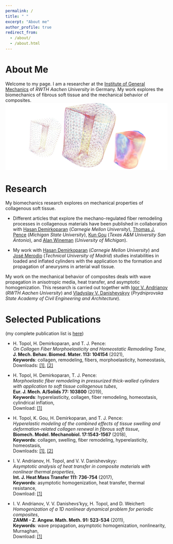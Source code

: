 ```yaml
---
permalink: /
title: " "
excerpt: "About me"
author_profile: true
redirect_from: 
  - /about/
  - /about.html
---
```


About Me
======



Welcome to my page. I am a researcher at the [Institute of General Mechanics](https://www.iam.rwth-aachen.de/) of _RWTH Aachen University_ in Germany.
My work explores the biomechanics of fibrous soft tissue and the mechanical behavior of composites.
![Cervix](/images/Cervix2.png)


Research
======


My biomechanics research explores on mechanical properties of collagenous soft tissue. 
* Different articles that explore the mechano-regulated fiber remodeling processes in collagenous materials have been published in collaboration with [Hasan Demirkoparan](https://www.qatar.cmu.edu/directory/hasan-demirkoparan/) (_Carnegie Mellon University_),
[Thomas J. Pence](https://www.egr.msu.edu/~pence/)  (_Michigan State University_),
[Kun Gou](https://apps.tamusa.edu/course-information/Profile/Faculty/387?=Kun-Gou) (_Texas A&M University San Antonio_),
 and [Alan Wineman](https://me.engin.umich.edu/people/faculty/alan-wineman) (_University of Michigan_).

* My work with [Hasan Demirkoparan](https://www.qatar.cmu.edu/directory/hasan-demirkoparan/) (_Carnegie Mellon University_) and [José Merodio](http://www2.caminos.upm.es/Departamentos/mmcte/Personal/JMerodio/menu.html) (_Technical University of Madrid_) studies instabilities in loaded and inflated cylinders with the application to the formation and propagation of aneurysms in arterial wall tissue.

My work on the mechanical behavior of composites deals with wave propagation in anisotropic media, heat transfer, and asymptotic homogenization.  This research is carried out together with [Igor V. Andrianov](https://scholar.google.com/citations?user=4BW4P2AAAAAJ&hl=en) (_RWTH Aachen University_) and
[Vladyslav V. Danishevskyy](https://scholar.google.com/citations?user=1r-_5HwAAAAJ&hl=en) (_Prydniprovska State Academy of Civil Engineering and Architecture_).


Selected Publications 
======

(my complete publication list is [here](https://heikotopol.github.io/publications/))

* H. Topol, H. Demirkoparan, and T. J. Pence:<br/> _On Collagen Fiber Morphoelasticity and Homeostatic Remodeling Tone_,<br/> **J. Mech. Behav. Biomed. Mater. 113: 104154** (2021),<br/> **Keywords**: collagen, remodeling, fibers, morphoelasticity, homeostasis,<br/> Downloads:  [[1]](https://doi.org/10.1016/j.jmbbm.2020.104154),  [[2]](https://pubmed.ncbi.nlm.nih.gov/33158790/)

* H. Topol, H. Demirkoparan, T. J. Pence:<br/> 
_Morphoelastic fiber remodeling in pressurized thick-walled cylinders with application to soft tissue collagenous tubes_,<br/> 
**Eur. J. Mech. A/Solids 77: 103800** (2019),<br/> 
**Keywords**: hyperelasticity, collagen, fiber remodeling, homeostasis, cylindrical inflation,<br/> 
Download: [[1]](https://doi.org/10.1016/j.euromechsol.2019.103800)

* H. Topol, K. Gou, H. Demirkoparan, and T. J. Pence:<br/> 
 _Hyperelastic modeling of the combined effects of tissue swelling and deformation-related collagen renewal in fibrous soft tissue_,<br/> 
**Biomech. Model. Mechanobiol. 17:1543-1567** (2018),<br/> 
**Keywords**: collagen, swelling, fiber remodeling, hyperelasticity, homeostasis,<br/> 
Downloads:  [[1]](https://doi.org/10.1007/s10237-018-1043-6),  [[2]](https://pubmed.ncbi.nlm.nih.gov/29931486/)<br/>

* I. V. Andrianov, H. Topol, and V. V. Danishevskyy:<br/>
_Asymptotic analysis of heat transfer in composite materials with nonlinear thermal properties_,<br/>
**Int. J. Heat Mass Transfer 111: 736-754** (2017),<br/>
**Keywords**: asymptotic homogenization, heat transfer, thermal resistance,<br/> 
Download: [[1]](https://doi.org/10.1016/j.ijheatmasstransfer.2017.03.124)<br/> 

* I. V. Andrianov, V. V. Danishevs’kyy, H. Topol, and D. Weichert:<br/> 
_Homogenization of a 1D nonlinear dynamical problem for periodic composites_,<br/> 
**ZAMM - Z. Angew. Math. Meth. 91: 523-534** (2011),<br/> 
**Keywords**: wave propagation, asymptotic homogenization, nonlinearity, Murnaghan,<br/> 
Download: [[1]](https://doi.org/10.1002/zamm.201000176)<br/> 

